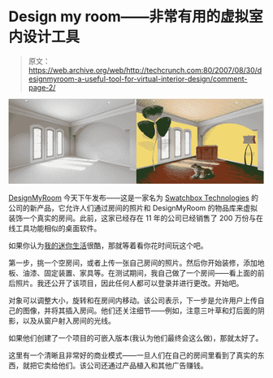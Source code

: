 # Design my room——非常有用的虚拟室内设计工具

> 原文：<https://web.archive.org/web/http://techcrunch.com:80/2007/08/30/designmyroom-a-useful-tool-for-virtual-interior-design/comment-page-2/>

![](img/586369cd701000bde69503f64ffc5d16.png)

[DesignMyRoom](https://web.archive.org/web/20100903062329/http://www.designmyroom.com/) 今天下午发布——这是一家名为 [Swatchbox Technologies](https://web.archive.org/web/20100903062329/http://www.crunchbase.com/company/swatchboxtechnologies) 的公司的新产品，它允许人们通过房间的照片和 DesignMyRoom 的物品库来虚拟装饰一个真实的房间。此前，这家已经存在 11 年的公司已经销售了 200 万份与在线工具功能相似的桌面软件。

如果你认为[我的迷你生活](https://web.archive.org/web/20100903062329/http://www.techcrunch.com/2007/05/19/myminilife-your-embeddable-virtual-world/)很酷，那就等着看你花时间玩这个吧。

第一步，挑一个空房间，或者上传一张自己房间的照片。然后你开始装修，添加地板、油漆、固定装置、家具等。在测试期间，我自己做了一个房间——看上面的前后照片。我还公开了该项目，因此任何人都可以登录并进行更改。开始吧。

对象可以调整大小，旋转和在房间内移动。该公司表示，下一步是允许用户上传自己的图像，并将其插入房间。他们还关注细节——例如，注意三叶草和灯后面的阴影，以及从窗户射入房间的光线。

如果他们创建了一个项目的可嵌入版本(我认为他们最终会这么做)，那就太好了。

这里有一个清晰且非常好的商业模式——一旦人们在自己的房间里看到了真实的东西，就把它卖给他们。该公司还通过产品植入和其他广告赚钱。